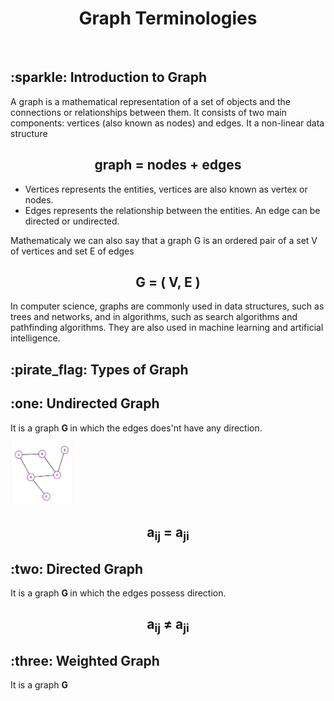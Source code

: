 <h1 align="center"> Graph Terminologies</h1>
<br>

<h2> :sparkle: Introduction to Graph </h2>
<p> A graph is a mathematical representation of a set of objects and the connections or relationships between them. It consists of two main components: vertices (also known as nodes) and edges. It a non-linear data structure <p>
<h2 align="center">graph = nodes + edges</h2>

- Vertices represents the entities, vertices are also known as vertex or nodes.
- Edges represents the relationship between the entities. An edge can be directed or undirected. 

<p> Mathematicaly we can also say that a graph G is an ordered pair of a set V of vertices and set E of edges <p>
<h2 align="center"> G = ( V, E ) </h2>
<p> In computer science, graphs are commonly used in data structures, such as trees and networks, and in algorithms, such as search algorithms and pathfinding algorithms. They are also used in machine learning and artificial intelligence.</p>
<h2>:pirate_flag: Types of Graph </h2>
<h2>:one: Undirected Graph </h2>
<p> It is a graph <strong> G </strong> in which the edges does'nt have any direction.<br></p>
<img src="/graph/undirected.jpg" alt="Undirected graph" style="height: 100px; width:100px;"/>
<h2 align="center">a<sub>ij</sub> = a<sub>ji</sub>
<br>
<h2>:two: Directed Graph </h2>
<p> It is a graph <strong> G </strong> in which the edges possess direction.<br></p>
<h2 align="center">a<sub>ij</sub> ≠ a<sub>ji</sub>
<br>
<h2>:three: Weighted Graph </h2>
<p> It is a graph <strong> G </strong></p>

